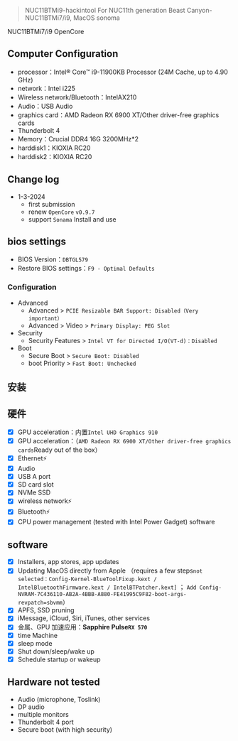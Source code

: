 > NUC11BTMi9-hackintool
For NUC11th generation Beast Canyon-NUC11BTMi7/i9, MacOS sonoma

NUC11BTMi7/i9 OpenCore

## Computer Configuration

- processor：Intel® Core™ i9-11900KB Processor (24M Cache, up to 4.90 GHz)
- network：Intel i225
- Wireless network/Bluetooth：IntelAX210
- Audio：USB Audio
- graphics card：AMD Radeon RX 6900 XT/Other driver-free graphics cards
- Thunderbolt 4
- Memory：Crucial DDR4 16G 3200MHz*2
- harddisk1：KIOXIA RC20
- harddisk2：KIOXIA RC20
  
## Change log

- 1-3-2024
  - first submission
  - renew `OpenCore` `v0.9.7`
  - support `Sonama` Install and use

## bios settings

- BIOS Version：`DBTGL579`
- Restore BIOS settings：`F9 - Optimal Defaults`

### Configuration

- Advanced
  - Advanced > `PCIE Resizable BAR Support: Disabled（Very important）`
  - Advanced > Video > `Primary Display: PEG Slot`
- Security
  - Security Features > `Intel VT for Directed I/O(VT-d)：Disabled`
- Boot
  - Secure Boot > `Secure Boot: Disabled`
  - boot Priority > `Fast Boot: Unchecked`

## 安装

## 硬件

- [x] GPU acceleration：内置`Intel UHD Graphics 910`
- [x] GPU acceleration：（`AMD Radeon RX 6900 XT/Other driver-free graphics cards`Ready out of the box）
- [x] Ethernet⚡
- [x] Audio
- [x] USB A port
- [x] SD card slot
- [x] NVMe SSD
- [x] wireless network⚡
- [x] Bluetooth⚡
- [x] CPU power management (tested with Intel Power Gadget)
software

## software

- [x] Installers, app stores, app updates
- [x] Updating MacOS directly from Apple （requires a few steps`not selected：Config-Kernel-BlueToolFixup.kext / IntelBluetoothFirmware.kext / IntelBTPatcher.kext]` ； `Add Config-NVRAM-7C436110-AB2A-4BBB-A880-FE41995C9F82-boot-args-revpatch=sbvmm`）
- [x] APFS, SSD pruning
- [x] iMessage, iCloud, Siri, iTunes, other services
- [x] 金属、GPU 加速应用：**Sapphire Pulse`RX 570`**
- [x] time Machine
- [x] sleep mode
- [x] Shut down/sleep/wake up
- [x] Schedule startup or wakeup

## Hardware not tested

- Audio (microphone, Toslink)
- DP audio
- multiple monitors
- Thunderbolt 4 port
- Secure boot (with high security)
